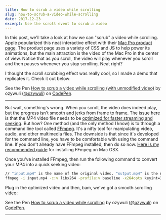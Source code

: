 ```yaml
---
title: How to scrub a video while scrolling
slug: how-to-scrub-a-video-while-scrolling
date: 2017-12-23
excerpt: Use the scroll event to scrub a video
---
```


In this post, we'll take a look at how we can "scrub" a video while scrolling. Apple popularized this neat interactive effect with their <a href="https://www.apple.com/mac-pro/" target="_blank">Mac Pro product page</a>. The product page uses a variety of CSS and JS to help power its animations, but the main attraction is the video of the Mac Pro in the center of view. Notice that as you scroll, the video will play whenever you scroll and then pauses whenever you stop scrolling. Neat right?

I thought the scroll scrubbing effect was really cool, so I made a demo that replicates it. Check it out below:

<p data-height="265" data-theme-id="0" data-slug-hash="mLwWQw" data-default-tab="result" data-user="ozywuli" data-embed-version="2" data-pen-title="How to scrub a video while scrolling (with unmodified video)" data-preview="true" class="codepen">See the Pen <a href="https://codepen.io/ozywuli/pen/mLwWQw/">How to scrub a video while scrolling (with unmodified video)</a> by ozywuli (<a href="https://codepen.io/ozywuli">@ozywuli</a>) on <a href="https://codepen.io">CodePen</a>.</p>
<script async src="https://static.codepen.io/assets/embed/ei.js"></script>

<hr />

But wait, something's wrong. When you scroll, the video does indeed play, but the progress isn't smooth and jerks from frame to frame. The issue here is that the MP4 video file needs to be <a href="https://rigor.com/blog/2016/01/optimizing-mp4-video-for-fast-streaming" target="_blank">optimized for faster streaming and seeking</a>. But how? One method (and the only method I know) is to through a command line tool called <a  href="https://www.ffmpeg.org/" target="_blank">FFmpeg</a>. It's a nifty tool for manipulating video, audio, and other multimedia files. The downside is that since it's developed for the command line, you have to be comfortable with using the command line. If you don't already have FFmpeg installed, then do so now. <a href="https://github.com/fluent-ffmpeg/node-fluent-ffmpeg/wiki/Installing-ffmpeg-on-Mac-OS-X" target="_blank">Here is my recommended guide</a> for installing FFmpeg on Mac OSX.

Once you've installed FFmpeg, then run the following command to convert your MP4 into a quick seeking video:

```bash
// "input.mp4" is the name of the original video. "output.mp4" is the name of the optimized video
ffmpeg -i input.mp4 -c:v libx264 -profile:v baseline -x264opts keyint=3:min-keyint=2 -movflags +faststart+rtphint output.mp4
```

Plug in the optimized video and then, bam, we've got a smooth scrolling video:

<p data-height="265" data-theme-id="dark" data-slug-hash="JvEeXV" data-default-tab="result" data-user="ozywuli" data-embed-version="2" data-pen-title="How to scrub a video while scrolling" data-preview="true" class="codepen">See the Pen <a href="https://codepen.io/ozywuli/pen/JvEeXV/">How to scrub a video while scrolling</a> by ozywuli (<a href="https://codepen.io/ozywuli">@ozywuli</a>) on <a href="https://codepen.io">CodePen</a>.</p>
<script async src="https://static.codepen.io/assets/embed/ei.js"></script>

<hr />

